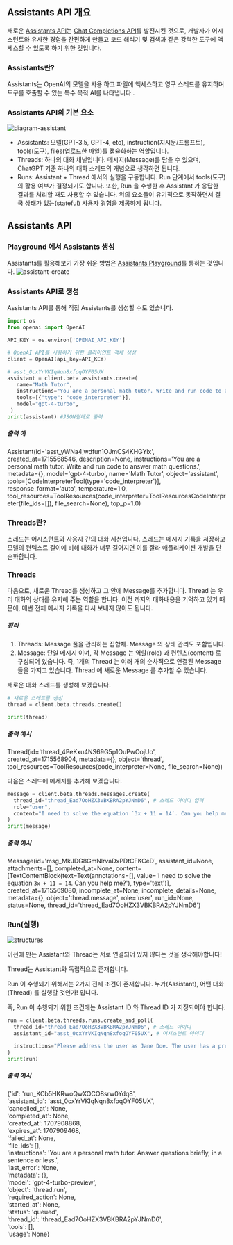## Assistants API 개요
새로운 [Assistants API](https://platform.openai.com/docs/assistants/overview)는 [Chat Completions API](https://platform.openai.com/docs/guides/text-generation/chat-completions-api)를 발전시킨 것으로, 개발자가 어시스턴트와 유사한 경험을 간편하게 만들고 코드 해석기 및 검색과 같은 강력한 도구에 액세스할 수 있도록 하기 위한 것입니다.

### Assistants란?
Assistants는 OpenAI의 모델을 사용 하고 파일에 액세스하고 영구 스레드를 유지하며 도구를 호출할 수 있는 특수 목적 AI를 나타냅니다 .

### Assistants API의 기본 요소

![diagram-assistant](https://github.com/sjk0503/chatAPP/assets/100744515/67c1571d-a763-4c5e-8a32-b7ac8a6fbab8)

- Assistants: 모델(GPT-3.5, GPT-4, etc), instruction(지시문/프롬프트), tools(도구), files(업로드한 파일)를 캡슐화하는 역할입니다.
- Threads: 하나의 대화 채널입니다. 메시지(Message)를 담을 수 있으며, ChatGPT 기준 하나의 대화 스레드의 개념으로 생각하면 됩니다.
- Runs: Assistant + Thread 에서의 실행을 구동합니다. Run 단계에서 tools(도구) 의 활용 여부가 결정되기도 합니다. 또한, Run 을 수행한 후 Assistant 가 응답한 결과를 처리할 때도 사용할 수 있습니다.
위의 요소들이 유기적으로 동작하면서 결국 상태가 있는(stateful) 사용자 경험을 제공하게 됩니다.

## Assistants API

### Playground 에서 Assistants 생성
Assistants를 활용해보기 가장 쉬운 방법은 [Assistants Playground](https://platform.openai.com/playground)를 통하는 것입니다.
![assistant-create](https://github.com/sjk0503/chatAPP/assets/100744515/248ce798-d147-4d9c-a4aa-0cf0d0ccffb4)

### Assistants API로 생성
Assistants API를 통해 직접 Assistants를 생성할 수도 있습니다.

```python
import os
from openai import OpenAI

API_KEY = os.environ['OPENAI_API_KEY']

# OpenAI API를 사용하기 위한 클라이언트 객체 생성
client = OpenAI(api_key=API_KEY)

# asst_0cxYrVKIqNqn8xfoqOYF05UX
assistant = client.beta.assistants.create(
   name="Math Tutor",
   instructions="You are a personal math tutor. Write and run code to answer math questions.",
   tools=[{"type": "code_interpreter"}],
   model="gpt-4-turbo",
 )
print(assistant) #JSON형태로 출력
```

##### 출력 예
Assistant(id='asst_yWNa4jwdfun1OJmCS4KHGYlx', created_at=1715568546, description=None, instructions='You are a personal math tutor. Write and run code to answer math questions.', metadata={}, model='gpt-4-turbo', name='Math Tutor', object='assistant', tools=[CodeInterpreterTool(type='code_interpreter')], response_format='auto', temperature=1.0, tool_resources=ToolResources(code_interpreter=ToolResourcesCodeInterpreter(file_ids=[]), file_search=None), top_p=1.0)

### Threads란?
스레드는 어시스턴트와 사용자 간의 대화 세션입니다. 스레드는 메시지 기록을 저장하고 모델의 컨텍스트 길이에 비해 대화가 너무 길어지면 이를 잘라 애플리케이션 개발을 단순화합니다.

### Threads
다음으로, 새로운 Thread를 생성하고 그 안에 Message를 추가합니다.
Thread 는 우리 대화의 상태를 유지해 주는 역할을 합니다.
이전 까지의 대화내용을 기억하고 있기 때문에, 매번 전체 메시지 기록을 다시 보내지 않아도 됩니다.

##### 정리
1. Threads: Message 풀을 관리하는 집합체. Message 의 상태 관리도 포함입니다.
2. Message: 단일 메시지 이며, 각 Message 는 역할(role) 과 컨텐츠(content) 로 구성되어 있습니다.
즉, 1개의 Thread 는 여러 개의 순차적으로 연결된 Message 들을 가지고 있습니다. Thread 에 새로운 Message 를 추가할 수 있습니다.

새로운 대화 스레드를 생성해 보겠습니다.

```python
# 새로운 스레드를 생성
thread = client.beta.threads.create()

print(thread)
```
##### 출력 예시
Thread(id='thread_4PeKxu4NS69G5p1OuPwOojUo', created_at=1715568904, metadata={}, object='thread', tool_resources=ToolResources(code_interpreter=None, file_search=None))

다음은 스레드에 메세지를 추가해 보겠습니다.

```python
message = client.beta.threads.messages.create(
  thread_id="thread_Ead7OoHZX3VBKBRA2pYJNmD6", # 스레드 아이디 입력
  role="user",
  content="I need to solve the equation `3x + 11 = 14`. Can you help me?"
)
print(message)
```

##### 출력 예시
Message(id='msg_MkJDG8GmNlrvaDxPDtCFKCeD', assistant_id=None, attachments=[], completed_at=None, content=[TextContentBlock(text=Text(annotations=[], value='I need to solve the equation `3x + 11 = 14`. Can you help me?'), type='text')], created_at=1715569080, incomplete_at=None, incomplete_details=None, metadata={}, object='thread.message', role='user', run_id=None, status=None, thread_id='thread_Ead7OoHZX3VBKBRA2pYJNmD6')

### Run(실행)

![structures](https://github.com/sjk0503/chatAPP/assets/100744515/fbde0cbd-7a5e-4670-af01-ac5b0190935f)

이전에 만든 Assistant와 Thread는 서로 연결되어 있지 않다는 것을 생각해야합니다!

Thread는 Assistant와 독립적으로 존재합니다.

Run 이 수행되기 위해서는 2가지 전제 조건이 존재합니다.
누가(Assistant), 어떤 대화(Thread) 를 실행할 것인가! 입니다.

즉, Run 이 수행되기 위한 조건에는 Assistant ID 와 Thread ID 가 지정되어야 합니다.

```python
run = client.beta.threads.runs.create_and_poll(
  thread_id="thread_Ead7OoHZX3VBKBRA2pYJNmD6", # 스레드 아이디
  assistant_id="asst_0cxYrVKIqNqn8xfoqOYF05UX", # 어시스턴트 아이디

  instructions="Please address the user as Jane Doe. The user has a premium account." # 역할 추가 부여
)
print(run)
```
##### 출력 예시

{'id': 'run_KCb5HKRwoQwXOCO8srw0Ydq8',  
 'assistant_id': 'asst_0cxYrVKIqNqn8xfoqOYF05UX',  
 'cancelled_at': None,  
 'completed_at': None,  
 'created_at': 1707908868,  
 'expires_at': 1707909468,  
 'failed_at': None,  
 'file_ids': [],  
 'instructions': 'You are a personal math tutor. Answer questions briefly, in a sentence or less.',  
 'last_error': None,  
 'metadata': {},  
 'model': 'gpt-4-turbo-preview',  
 'object': 'thread.run',  
 'required_action': None,  
 'started_at': None,  
 'status': 'queued',  
 'thread_id': 'thread_Ead7OoHZX3VBKBRA2pYJNmD6',  
 'tools': [],  
 'usage': None}  
